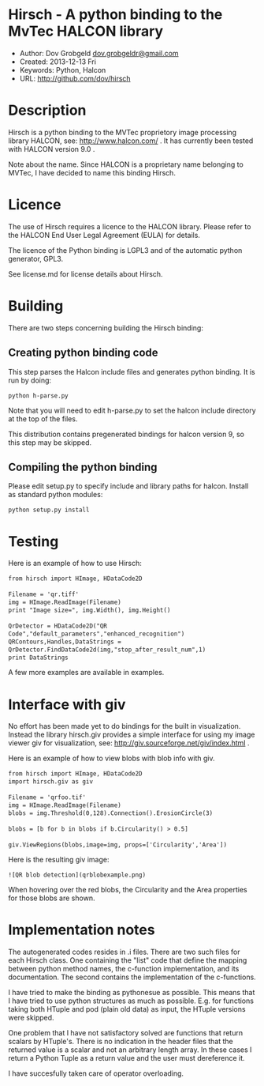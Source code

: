 # Hirsch - A python binding to the MvTec HALCON library

* Author: Dov Grobgeld <dov.grobgeldr@gmail.com>
* Created: 2013-12-13 Fri
* Keywords: Python, Halcon
* URL: <http://github.com/dov/hirsch>

# Description

Hirsch is a python binding to the MVTec proprietory image processing 
library HALCON, see: http://www.halcon.com/ . It has currently been tested with HALCON version 9.0 . 

Note about the name. Since HALCON is a proprietary name belonging to MVTec, I have decided to name this binding Hirsch. 

# Licence

The use of Hirsch requires a licence to the HALCON library. Please refer to the HALCON End User Legal Agreement (EULA) for details.

The licence of the Python binding is LGPL3 and of the automatic python generator, GPL3.

See license.md for license details about Hirsch.


# Building

There are two steps concerning building the Hirsch binding:

## Creating python binding code

This step parses the Halcon include files and generates python binding. It is run by doing:

    python h-parse.py
    
Note that you will need to edit h-parse.py to set the halcon include directory at the top of the files.

This distribution contains pregenerated bindings for halcon version 9, so this step may be skipped.

## Compiling the python binding

Please edit setup.py to specify include and library paths for halcon. Install as standard python modules:

    python setup.py install 

# Testing

Here is an example of how to use Hirsch:

    from hirsch import HImage, HDataCode2D
    
    Filename = 'qr.tiff'
    img = HImage.ReadImage(Filename)
    print "Image size=", img.Width(), img.Height()
    
    QrDetector = HDataCode2D("QR Code","default_parameters","enhanced_recognition")
    QRContours,Handles,DataStrings = QrDetector.FindDataCode2d(img,"stop_after_result_num",1)
    print DataStrings

A few more examples are available in examples.

# Interface with giv

No effort has been made yet to do bindings for the built in visualization. Instead the library hirsch.giv provides a simple interface for using my image viewer giv for visualization, see: http://giv.sourceforge.net/giv/index.html .

Here is an example of how to view blobs with blob info with giv.

    from hirsch import HImage, HDataCode2D
    import hirsch.giv as giv
    
    Filename = 'qrfoo.tif'
    img = HImage.ReadImage(Filename)
    blobs = img.Threshold(0,128).Connection().ErosionCircle(3)
    
    blobs = [b for b in blobs if b.Circularity() > 0.5]
    
    giv.ViewRegions(blobs,image=img, props=['Circularity','Area'])

Here is the resulting giv image:

    ![QR blob detection](qrblobexample.png)

When hovering over the red blobs, the Circularity and the Area properties for those blobs are shown.
                
# Implementation notes

The autogenerated codes resides in .i files. There are two such files for each Hirsch class. One containing the "list" code that define the mapping between python method names, the c-function implementation, and its documentation. The second contains the implementation of the c-functions.

I have tried to make the binding as pythonesue as possible. This means that I have tried to use python structures as much as possible. E.g. for functions taking both HTuple and pod (plain old data) as input, the HTuple versions were skipped. 

One problem that I have not satisfactory solved are functions that return scalars by HTuple's. There is no indication in the header files that the returned value is a scalar and not an arbitrary length array. In these cases I return a Python Tuple as a return value and the user must dereference it.

I have succesfully taken care of operator overloading.
    
